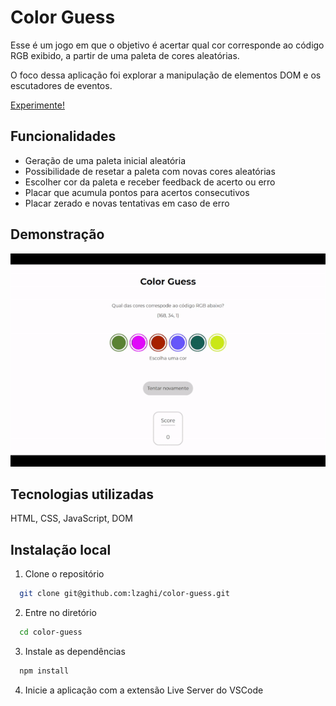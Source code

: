 
# Color Guess

Esse é um jogo em que o objetivo é acertar qual cor corresponde ao código RGB exibido, a partir de uma paleta de cores aleatórias.

O foco dessa aplicação foi explorar a manipulação de elementos DOM e os escutadores de eventos.

[Experimente!](https://lzaghi.github.io/color-guess/)

## Funcionalidades

- Geração de uma paleta inicial aleatória
- Possibilidade de resetar a paleta com novas cores aleatórias
- Escolher cor da paleta e receber feedback de acerto ou erro
- Placar que acumula pontos para acertos consecutivos
- Placar zerado e novas tentativas em caso de erro

## Demonstração

![](color.gif)


## Tecnologias utilizadas

HTML, CSS, JavaScript, DOM


## Instalação local

1. Clone o repositório 
```bash
  git clone git@github.com:lzaghi/color-guess.git
```

2. Entre no diretório 
```bash
  cd color-guess
```

3. Instale as dependências 
```bash
  npm install
```
4. Inicie a aplicação com a extensão Live Server do VSCode
    

